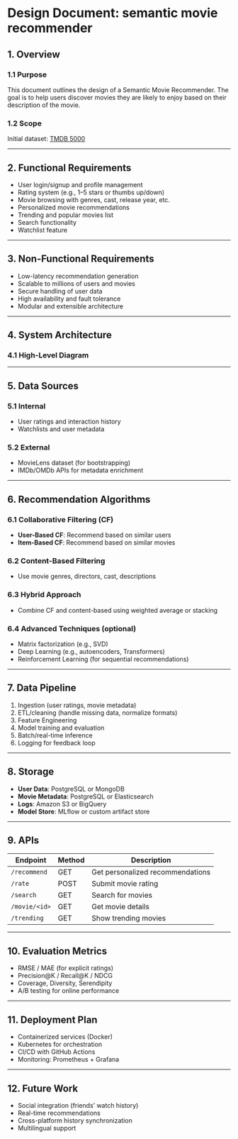 #  Design Document: semantic movie recommender

## 1. Overview

### 1.1 Purpose
This document outlines the design of a Semantic Movie Recommender. The goal is to help users discover movies they are likely to enjoy based on their description of the movie.
### 1.2 Scope
Initial dataset: [TMDB 5000](https://www.kaggle.com/datasets/tmdb/tmdb-movie-metadata/data)

---

## 2. Functional Requirements

- User login/signup and profile management  
- Rating system (e.g., 1–5 stars or thumbs up/down)  
- Movie browsing with genres, cast, release year, etc.  
- Personalized movie recommendations  
- Trending and popular movies list  
- Search functionality  
- Watchlist feature  

---

## 3. Non-Functional Requirements

- Low-latency recommendation generation  
- Scalable to millions of users and movies  
- Secure handling of user data  
- High availability and fault tolerance  
- Modular and extensible architecture  

---

## 4. System Architecture

### 4.1 High-Level Diagram


---

## 5. Data Sources

### 5.1 Internal

- User ratings and interaction history  
- Watchlists and user metadata  

### 5.2 External

- MovieLens dataset (for bootstrapping)  
- IMDb/OMDb APIs for metadata enrichment  

---

## 6. Recommendation Algorithms

### 6.1 Collaborative Filtering (CF)
- **User-Based CF**: Recommend based on similar users  
- **Item-Based CF**: Recommend based on similar movies  

### 6.2 Content-Based Filtering
- Use movie genres, directors, cast, descriptions  

### 6.3 Hybrid Approach
- Combine CF and content-based using weighted average or stacking  

### 6.4 Advanced Techniques (optional)
- Matrix factorization (e.g., SVD)  
- Deep Learning (e.g., autoencoders, Transformers)  
- Reinforcement Learning (for sequential recommendations)  

---

## 7. Data Pipeline

1. Ingestion (user ratings, movie metadata)  
2. ETL/cleaning (handle missing data, normalize formats)  
3. Feature Engineering  
4. Model training and evaluation  
5. Batch/real-time inference  
6. Logging for feedback loop  

---

## 8. Storage

- **User Data**: PostgreSQL or MongoDB  
- **Movie Metadata**: PostgreSQL or Elasticsearch  
- **Logs**: Amazon S3 or BigQuery  
- **Model Store**: MLflow or custom artifact store  

---

## 9. APIs

| Endpoint           | Method | Description                      |
|--------------------|--------|----------------------------------|
| `/recommend`       | GET    | Get personalized recommendations |
| `/rate`            | POST   | Submit movie rating              |
| `/search`          | GET    | Search for movies                |
| `/movie/<id>`      | GET    | Get movie details                |
| `/trending`        | GET    | Show trending movies             |

---

## 10. Evaluation Metrics

- RMSE / MAE (for explicit ratings)  
- Precision@K / Recall@K / NDCG  
- Coverage, Diversity, Serendipity  
- A/B testing for online performance  

---

## 11. Deployment Plan

- Containerized services (Docker)  
- Kubernetes for orchestration  
- CI/CD with GitHub Actions  
- Monitoring: Prometheus + Grafana  

---

## 12. Future Work

- Social integration (friends’ watch history)  
- Real-time recommendations  
- Cross-platform history synchronization  
- Multilingual support  
